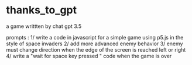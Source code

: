 # thanks_to_gpt

a game writtten by chat gpt 3.5

prompts :
1/ write a code in javascript for a simple game using p5.js in the style of space invaders
2/ add more advanced enemy behavior
3/ enemy must change direction when the edge of the screen  is reached left or right 
4/ write a "wait for space key pressed " code when the game is over
